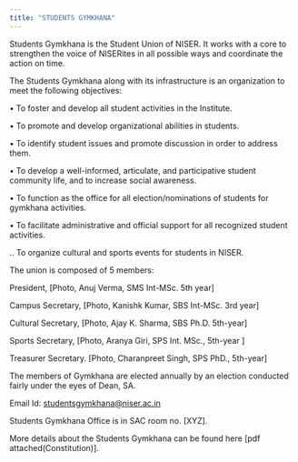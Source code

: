 ```yaml
---
title: "STUDENTS GYMKHANA"
---
```

Students Gymkhana is the Student Union of NISER. It works with a core to strengthen the voice of NISERites in all possible ways and coordinate the action on time.

The Students Gymkhana along with its infrastructure is an organization to meet the following objectives:

• To foster and develop all student activities in the Institute.

• To promote and develop organizational abilities in students.

• To identify student issues and promote discussion in order to address them.

• To develop a well-informed, articulate, and participative student community life, and to increase social awareness.

• To function as the office for all election/nominations of students for gymkhana activities.

• To facilitate administrative and official support for all recognized student activities.

.. To organize cultural and sports events for students in NISER.

The union is composed of 5 members:

President, [Photo, Anuj Verma, SMS Int-MSc. 5th year]

Campus Secretary, [Photo, Kanishk Kumar, SBS Int-MSc. 3rd year]

Cultural Secretary, [Photo, Ajay K. Sharma, SBS Ph.D. 5th-year]

Sports Secretary, [Photo, Aranya Giri, SPS Int. MSc., 5th-year ]

Treasurer Secretary. [Photo, Charanpreet Singh, SPS PhD., 5th-year]

The members of Gymkhana are elected annually by an election conducted fairly under the eyes of Dean, SA.

Email Id: studentsgymkhana@niser.ac.in

Students Gymkhana Office is in SAC room no. [XYZ].

More details about the Students Gymkhana can be found here [pdf attached(Constitution)].
